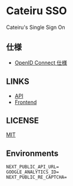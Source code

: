 # Cateiru SSO

Cateiru's Single Sign On

## 仕様

- [OpenID Connect 仕様](./documents//OIDC.md)

## LINKS

- [API](./api)
- [Frontend](./front)

## LICENSE

[MIT](./LICENSE)

## Environments

```env
NEXT_PUBLIC_API_URL=
GOOGLE_ANALYTICS_ID=
NEXT_PUBLIC_RE_CAPTCHA=
```
